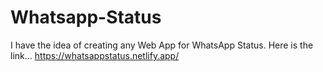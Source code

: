 # Whatsapp-Status
I have the idea of creating any Web App for WhatsApp Status.
Here is the link...
https://whatsappstatus.netlify.app/
